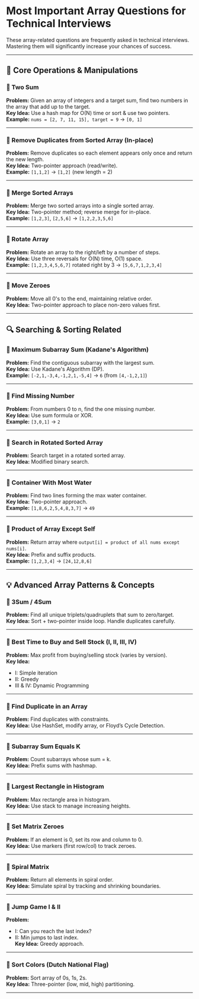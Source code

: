 # Most Important Array Questions for Technical Interviews

These array-related questions are frequently asked in technical interviews. Mastering them will significantly increase your chances of success.

---

## 📌 Core Operations & Manipulations

### 🔹 Two Sum
**Problem:** Given an array of integers and a target sum, find two numbers in the array that add up to the target.  
**Key Idea:** Use a hash map for O(N) time or sort & use two pointers.  
**Example:** `nums = [2, 7, 11, 15], target = 9` → `[0, 1]`

---

### 🔹 Remove Duplicates from Sorted Array (In-place)
**Problem:** Remove duplicates so each element appears only once and return the new length.  
**Key Idea:** Two-pointer approach (read/write).  
**Example:** `[1,1,2]` → `[1,2]` (new length = 2)

---

### 🔹 Merge Sorted Arrays
**Problem:** Merge two sorted arrays into a single sorted array.  
**Key Idea:** Two-pointer method; reverse merge for in-place.  
**Example:** `[1,2,3]`, `[2,5,6]` → `[1,2,2,3,5,6]`

---

### 🔹 Rotate Array
**Problem:** Rotate an array to the right/left by a number of steps.  
**Key Idea:** Use three reversals for O(N) time, O(1) space.  
**Example:** `[1,2,3,4,5,6,7]` rotated right by 3 → `[5,6,7,1,2,3,4]`

---

### 🔹 Move Zeroes
**Problem:** Move all 0's to the end, maintaining relative order.  
**Key Idea:** Two-pointer approach to place non-zero values first.

---

## 🔍 Searching & Sorting Related

### 🔹 Maximum Subarray Sum (Kadane's Algorithm)
**Problem:** Find the contiguous subarray with the largest sum.  
**Key Idea:** Use Kadane's Algorithm (DP).  
**Example:** `[-2,1,-3,4,-1,2,1,-5,4]` → `6` (from `[4,-1,2,1]`)

---

### 🔹 Find Missing Number
**Problem:** From numbers 0 to n, find the one missing number.  
**Key Idea:** Use sum formula or XOR.  
**Example:** `[3,0,1]` → `2`

---

### 🔹 Search in Rotated Sorted Array
**Problem:** Search target in a rotated sorted array.  
**Key Idea:** Modified binary search.

---

### 🔹 Container With Most Water
**Problem:** Find two lines forming the max water container.  
**Key Idea:** Two-pointer approach.  
**Example:** `[1,8,6,2,5,4,8,3,7]` → `49`

---

### 🔹 Product of Array Except Self
**Problem:** Return array where `output[i] = product of all nums except nums[i]`.  
**Key Idea:** Prefix and suffix products.  
**Example:** `[1,2,3,4]` → `[24,12,8,6]`

---

## 💡 Advanced Array Patterns & Concepts

### 🔹 3Sum / 4Sum
**Problem:** Find all unique triplets/quadruplets that sum to zero/target.  
**Key Idea:** Sort + two-pointer inside loop. Handle duplicates carefully.

---

### 🔹 Best Time to Buy and Sell Stock (I, II, III, IV)
**Problem:** Max profit from buying/selling stock (varies by version).  
**Key Idea:**
- I: Simple iteration
- II: Greedy
- III & IV: Dynamic Programming

---

### 🔹 Find Duplicate in an Array
**Problem:** Find duplicates with constraints.  
**Key Idea:** Use HashSet, modify array, or Floyd’s Cycle Detection.

---

### 🔹 Subarray Sum Equals K
**Problem:** Count subarrays whose sum = k.  
**Key Idea:** Prefix sums with hashmap.

---

### 🔹 Largest Rectangle in Histogram
**Problem:** Max rectangle area in histogram.  
**Key Idea:** Use stack to manage increasing heights.

---

### 🔹 Set Matrix Zeroes
**Problem:** If an element is 0, set its row and column to 0.  
**Key Idea:** Use markers (first row/col) to track zeroes.

---

### 🔹 Spiral Matrix
**Problem:** Return all elements in spiral order.  
**Key Idea:** Simulate spiral by tracking and shrinking boundaries.

---

### 🔹 Jump Game I & II
**Problem:**
- I: Can you reach the last index?
- II: Min jumps to last index.  
  **Key Idea:** Greedy approach.

---

### 🔹 Sort Colors (Dutch National Flag)
**Problem:** Sort array of 0s, 1s, 2s.  
**Key Idea:** Three-pointer (low, mid, high) partitioning.

---
